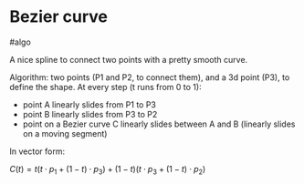 # Bezier curve

#algo

A nice spline to connect two points with a pretty smooth curve.

Algorithm: two points (P1 and P2, to connect them), and a 3d point (P3), to define the shape. At every step (t runs from 0 to 1):
* point A linearly slides from P1 to P3
* point B linearly slides from P3 to P2
* point on a Bezier curve C linearly slides between A and B (linearly slides on a moving segment)

In vector form:

$C(t) = t \big( t \cdot p_1 + (1-t) \cdot p_3 \big) + (1-t) \big( t \cdot p_3 + (1-t) \cdot p_2 \big)$